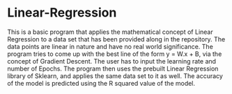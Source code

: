 # Linear-Regression
This is a basic program that applies the mathematical concept of Linear Regression to a data set that has been provided along in the repository. The data points are linear in nature and have no real world significance.
The program tries to come up with the best line of the form y = W.x + B, via the concept of Gradient Descent. The user has to input the learning rate and number of Epochs.
The program then uses the prebuilt Linear Regression library of Sklearn, and applies the same data set to it as well.
The accuracy of the model is predicted using the R squared value of the model.
